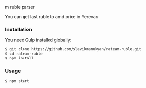 m ruble parser

You can get last ruble to amd price in Yerevan

### Installation

You need Gulp installed globally:
```sh
$ git clone https://github.com/slavikmanukyan/rateam-ruble.git
$ cd rateam-ruble
$ npm install
```
### Usage

```sh
$ npm start
```


